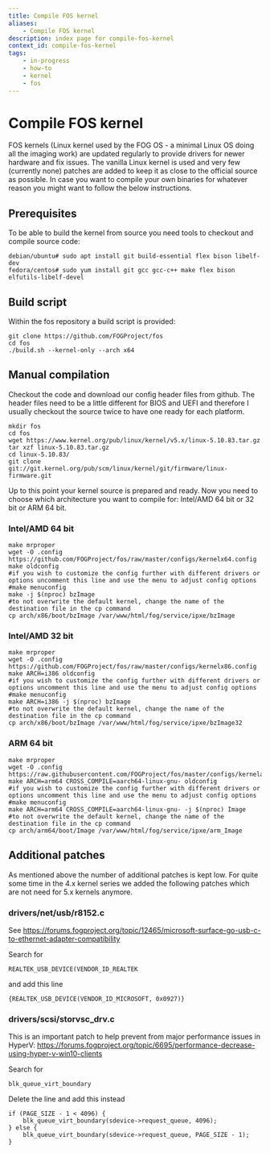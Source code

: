 ```yaml
---
title: Compile FOS kernel
aliases:
    - Compile FOS kernel
description: index page for compile-fos-kernel
context_id: compile-fos-kernel
tags:
    - in-progress
    - how-to
    - kernel
    - fos
---
```


# Compile FOS kernel

FOS kernels (Linux kernel used by the FOG OS - a minimal Linux OS doing
all the imaging work) are updated regularly to provide drivers for newer
hardware and fix issues. The vanilla Linux kernel is used and very few
(currently none) patches are added to keep it as close to the official
source as possible. In case you want to compile your own binaries for
whatever reason you might want to follow the below instructions.

## Prerequisites

To be able to build the kernel from source you need tools to checkout
and compile source code:

    debian/ubuntu# sudo apt install git build-essential flex bison libelf-dev
    fedora/centos# sudo yum install git gcc gcc-c++ make flex bison elfutils-libelf-devel 

## Build script

Within the fos repository a build script is provided:

    git clone https://github.com/FOGProject/fos
    cd fos
    ./build.sh --kernel-only --arch x64

## Manual compilation

Checkout the code and download our config header files from github. The
header files need to be a little different for BIOS and UEFI and
therefore I usually checkout the source twice to have one ready for each
platform.

    mkdir fos
    cd fos
    wget https://www.kernel.org/pub/linux/kernel/v5.x/linux-5.10.83.tar.gz
    tar xzf linux-5.10.83.tar.gz
    cd linux-5.10.83/
    git clone git://git.kernel.org/pub/scm/linux/kernel/git/firmware/linux-firmware.git

Up to this point your kernel source is prepared and ready. Now you need
to choose which architecture you want to compile for: Intel/AMD 64 bit
or 32 bit or ARM 64 bit.

### Intel/AMD 64 bit

    make mrproper
    wget -O .config https://github.com/FOGProject/fos/raw/master/configs/kernelx64.config
    make oldconfig
    #if you wish to customize the config further with different drivers or options uncomment this line and use the menu to adjust config options
    #make menuconfig
    make -j $(nproc) bzImage
    #to not overwrite the default kernel, change the name of the destination file in the cp command
    cp arch/x86/boot/bzImage /var/www/html/fog/service/ipxe/bzImage

### Intel/AMD 32 bit

    make mrproper
    wget -O .config https://github.com/FOGProject/fos/raw/master/configs/kernelx86.config
    make ARCH=i386 oldconfig
    #if you wish to customize the config further with different drivers or options uncomment this line and use the menu to adjust config options
    #make menuconfig
    make ARCH=i386 -j $(nproc) bzImage
    #to not overwrite the default kernel, change the name of the destination file in the cp command
    cp arch/x86/boot/bzImage /var/www/html/fog/service/ipxe/bzImage32

### ARM 64 bit

    make mrproper
    wget -O .config https://raw.githubusercontent.com/FOGProject/fos/master/configs/kernelarm64.config
    make ARCH=arm64 CROSS_COMPILE=aarch64-linux-gnu- oldconfig
    #if you wish to customize the config further with different drivers or options uncomment this line and use the menu to adjust config options
    #make menuconfig
    make ARCH=arm64 CROSS_COMPILE=aarch64-linux-gnu- -j $(nproc) Image
    #to not overwrite the default kernel, change the name of the destination file in the cp command
    cp arch/arm64/boot/Image /var/www/html/fog/service/ipxe/arm_Image

## Additional patches

As mentioned above the number of additional patches is kept low. For
quite some time in the 4.x kernel series we added the following patches
which are not need for 5.x kernels anymore.

### drivers/net/usb/r8152.c

See
<https://forums.fogproject.org/topic/12465/microsoft-surface-go-usb-c-to-ethernet-adapter-compatibility>

Search for

    REALTEK_USB_DEVICE(VENDOR_ID_REALTEK

and add this line

    {REALTEK_USB_DEVICE(VENDOR_ID_MICROSOFT, 0x0927)}

### drivers/scsi/storvsc_drv.c

This is an important patch to help prevent from major performance issues
in HyperV:
<https://forums.fogproject.org/topic/6695/performance-decrease-using-hyper-v-win10-clients>

Search for

    blk_queue_virt_boundary

Delete the line and add this instead

    if (PAGE_SIZE - 1 < 4096) {
        blk_queue_virt_boundary(sdevice->request_queue, 4096);
    } else {
        blk_queue_virt_boundary(sdevice->request_queue, PAGE_SIZE - 1);
    }
